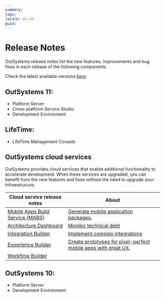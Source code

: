 ```yaml
---
summary:
tags:
locale: en-US
guid:
---
```

# Release Notes

OutSystems release notes list the new features, improvements and bug fixes in each release of the following components.

Check the latest available versions [here](https://www.outsystems.com/downloads).



## OutSystems 11:

* Platform Server
* Cross-platform Service Studio
* Development Environment

## LifeTime:

* LifeTime Management Console


## OutSystems cloud services

OutSystems provides cloud services that enable additional functionality to accelerate development. When these services are upgraded, you can benefit from the new features and fixes without the need to upgrade your infraestrucure.

| Cloud service release notes | About |
|---|---|
| [Mobile Apps Build Service (MABS)](https://success.outsystems.com/Support/Release_Notes/Mobile_Apps_Build_Service) | [Generate mobile application packages.](https://success.outsystems.com/Documentation/11/Delivering_Mobile_Apps/Mobile_Apps_Build_Service)|
| [Architecture Dashboard](https://success.outsystems.com/Support/Release_Notes/Architecture_Dashboard) | [Monitor technical debt](https://success.outsystems.com/Documentation/11/Managing_the_Applications_Lifecycle/Manage_technical_debt) |
| [Integration Builder](https://success.outsystems.com/Support/Release_Notes/Integration_Builder) | [Implement complex integrations](https://success.outsystems.com/Documentation/11/Extensibility_and_Integration/Integration_Builder) |
| [Experience Builder](https://success.outsystems.com/Support/Release_Notes/Experience_Builder) | [Create prototypes for pixel-perfect mobile apps with great UX.](https://success.outsystems.com/Documentation/Experience_Builder/Introduction_to_Experience_Builder)
| [Workflow Builder]() |


## OutSystems 10:

* Platform Server
* Development Environment
